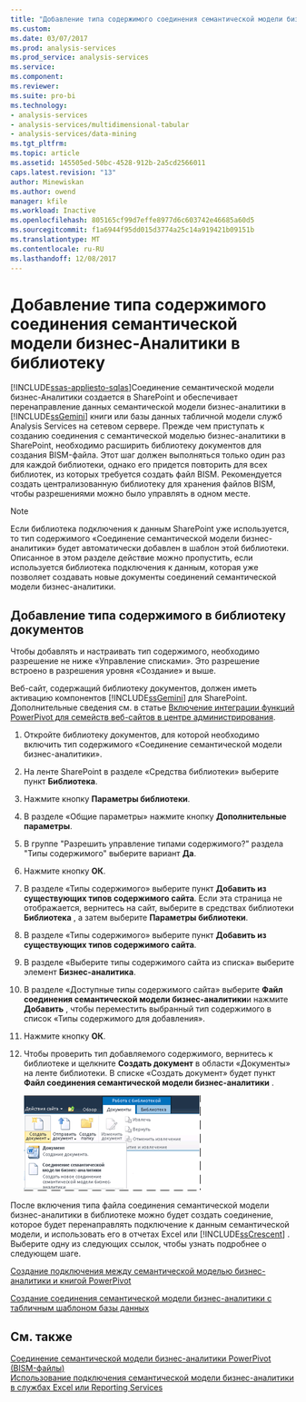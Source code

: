 ```yaml
---
title: "Добавление типа содержимого соединения семантической модели бизнес-Аналитики в библиотеку | Документы Microsoft"
ms.custom: 
ms.date: 03/07/2017
ms.prod: analysis-services
ms.prod_service: analysis-services
ms.service: 
ms.component: 
ms.reviewer: 
ms.suite: pro-bi
ms.technology:
- analysis-services
- analysis-services/multidimensional-tabular
- analysis-services/data-mining
ms.tgt_pltfrm: 
ms.topic: article
ms.assetid: 145505ed-50bc-4528-912b-2a5cd2566011
caps.latest.revision: "13"
author: Minewiskan
ms.author: owend
manager: kfile
ms.workload: Inactive
ms.openlocfilehash: 805165cf99d7effe8977d6c603742e46685a60d5
ms.sourcegitcommit: f1a6944f95dd015d3774a25c14a919421b09151b
ms.translationtype: MT
ms.contentlocale: ru-RU
ms.lasthandoff: 12/08/2017
---
```

# <a name="add-bi-semantic-model-connection-content-type-to-library"></a>Добавление типа содержимого соединения семантической модели бизнес-Аналитики в библиотеку
[!INCLUDE[ssas-appliesto-sqlas](../../includes/ssas-appliesto-sqlas.md)]Соединение семантической модели бизнес-Аналитики создается в SharePoint и обеспечивает перенаправление данных семантической модели бизнес-аналитики в [!INCLUDE[ssGemini](../../includes/ssgemini-md.md)] книги или базы данных табличной модели служб Analysis Services на сетевом сервере. Прежде чем приступать к созданию соединения с семантической моделью бизнес-аналитики в SharePoint, необходимо расширить библиотеку документов для создания BISM-файла. Этот шаг должен выполняться только один раз для каждой библиотеки, однако его придется повторить для всех библиотек, из которых требуется создать файл BISM. Рекомендуется создать централизованную библиотеку для хранения файлов BISM, чтобы разрешениями можно было управлять в одном месте.  
  
> [!NOTE]  
>  Если библиотека подключения к данным SharePoint уже используется, то тип содержимого «Соединение семантической модели бизнес-аналитики» будет автоматически добавлен в шаблон этой библиотеки. Описанное в этом разделе действие можно пропустить, если используется библиотека подключения к данным, которая уже позволяет создавать новые документы соединений семантической модели бизнес-аналитики.  
  
##  <a name="bkmk_addtype"></a> Добавление типа содержимого в библиотеку документов  
 Чтобы добавлять и настраивать тип содержимого, необходимо разрешение не ниже «Управление списками». Это разрешение встроено в разрешения уровня «Создание» и выше.  
  
 Веб-сайт, содержащий библиотеку документов, должен иметь активацию компонентов [!INCLUDE[ssGemini](../../includes/ssgemini-md.md)] для SharePoint. Дополнительные сведения см. в статье [Включение интеграции функций PowerPivot для семейств веб-сайтов в центре администрирования](../../analysis-services/power-pivot-sharepoint/activate-power-pivot-integration-for-site-collections-in-ca.md).  
  
1.  Откройте библиотеку документов, для которой необходимо включить тип содержимого «Соединение семантической модели бизнес-аналитики».  
  
2.  На ленте SharePoint в разделе «Средства библиотеки» выберите пункт **Библиотека**.  
  
3.  Нажмите кнопку **Параметры библиотеки**.  
  
4.  В разделе «Общие параметры» нажмите кнопку **Дополнительные параметры**.  
  
5.  В группе "Разрешить управление типами содержимого?" раздела "Типы содержимого" выберите вариант **Да**.  
  
6.  Нажмите кнопку **ОК**.  
  
7.  В разделе «Типы содержимого» выберите пункт **Добавить из существующих типов содержимого сайта**. Если эта страница не отображается, вернитесь на сайт, выберите в средствах библиотеки **Библиотека** , а затем выберите **Параметры библиотеки**.  
  
8.  В разделе «Типы содержимого» выберите пункт **Добавить из существующих типов содержимого сайта**.  
  
9. В разделе «Выберите типы содержимого сайта из списка» выберите элемент **Бизнес-аналитика**.  
  
10. В разделе «Доступные типы содержимого сайта» выберите **Файл соединения семантической модели бизнес-аналитики**и нажмите **Добавить** , чтобы переместить выбранный тип содержимого в список «Типы содержимого для добавления».  
  
11. Нажмите кнопку **ОК**.  
  
12. Чтобы проверить тип добавляемого содержимого, вернитесь к библиотеке и щелкните **Создать документ** в области «Документы» на ленте библиотеки. В списке «Создать документ» будет пункт **Файл соединения семантической модели бизнес-аналитики** .  
  
     ![Новый документ подменю в библиотеке SharePoint](../../analysis-services/power-pivot-sharepoint/media/ssas-bismconnection-new.gif "подменю новый документ в библиотеку SharePoint")  
  
 После включения типа файла соединения семантической модели бизнес-аналитики в библиотеке можно будет создать соединение, которое будет перенаправлять подключение к данным семантической модели, и использовать его в отчетах Excel или [!INCLUDE[ssCrescent](../../includes/sscrescent-md.md)] . Выберите одну из следующих ссылок, чтобы узнать подробнее о следующем шаге.  
  
 [Создание подключения между семантической моделью бизнес-аналитики и книгой PowerPivot](../../analysis-services/power-pivot-sharepoint/create-a-bi-semantic-model-connection-to-a-power-pivot-workbook.md)  
  
 [Создание соединения семантической модели бизнес-аналитики с табличным шаблоном базы данных](../../analysis-services/power-pivot-sharepoint/create-a-bi-semantic-model-connection-to-a-tabular-model-database.md)  
  
## <a name="see-also"></a>См. также  
 [Соединение семантической модели бизнес-аналитики PowerPivot (BISM-файлы)](../../analysis-services/power-pivot-sharepoint/power-pivot-bi-semantic-model-connection-bism.md)   
 [Использование подключения семантической модели бизнес-аналитики в службах Excel или Reporting Services](../../analysis-services/power-pivot-sharepoint/use-a-bi-semantic-model-connection-in-excel-or-reporting-services.md)  
  
  
